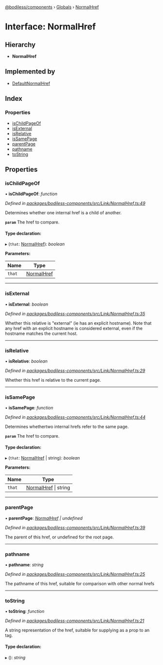 [@bodiless/components](../README.md) › [Globals](../globals.md) › [NormalHref](normalhref.md)

# Interface: NormalHref

## Hierarchy

* **NormalHref**

## Implemented by

* [DefaultNormalHref](../classes/defaultnormalhref.md)

## Index

### Properties

* [isChildPageOf](normalhref.md#ischildpageof)
* [isExternal](normalhref.md#isexternal)
* [isRelative](normalhref.md#isrelative)
* [isSamePage](normalhref.md#issamepage)
* [parentPage](normalhref.md#parentpage)
* [pathname](normalhref.md#pathname)
* [toString](normalhref.md#tostring)

## Properties

###  isChildPageOf

• **isChildPageOf**: *function*

*Defined in [packages/bodiless-components/src/Link/NormalHref.ts:49](https://github.com/Guilherme-Almeida-Zeni/Bodiless-JS/blob/ad638447/packages/bodiless-components/src/Link/NormalHref.ts#L49)*

Determines whether one internal href is a child of another.

**`param`** The href to compare.

#### Type declaration:

▸ (`that`: [NormalHref](normalhref.md)): *boolean*

**Parameters:**

Name | Type |
------ | ------ |
`that` | [NormalHref](normalhref.md) |

___

###  isExternal

• **isExternal**: *boolean*

*Defined in [packages/bodiless-components/src/Link/NormalHref.ts:35](https://github.com/Guilherme-Almeida-Zeni/Bodiless-JS/blob/ad638447/packages/bodiless-components/src/Link/NormalHref.ts#L35)*

Whether this relative is "external" (ie has an explicit hostname).
Note that any href with an explicit hostname is considered external,
even if the hostname matches the current host.

___

###  isRelative

• **isRelative**: *boolean*

*Defined in [packages/bodiless-components/src/Link/NormalHref.ts:29](https://github.com/Guilherme-Almeida-Zeni/Bodiless-JS/blob/ad638447/packages/bodiless-components/src/Link/NormalHref.ts#L29)*

Whether this href is relative to the current page.

___

###  isSamePage

• **isSamePage**: *function*

*Defined in [packages/bodiless-components/src/Link/NormalHref.ts:44](https://github.com/Guilherme-Almeida-Zeni/Bodiless-JS/blob/ad638447/packages/bodiless-components/src/Link/NormalHref.ts#L44)*

Determines whethertwo internal hrefs refer to the same page.

**`param`** The href to compare.

#### Type declaration:

▸ (`that`: [NormalHref](normalhref.md) | string): *boolean*

**Parameters:**

Name | Type |
------ | ------ |
`that` | [NormalHref](normalhref.md) &#124; string |

___

###  parentPage

• **parentPage**: *[NormalHref](normalhref.md) | undefined*

*Defined in [packages/bodiless-components/src/Link/NormalHref.ts:39](https://github.com/Guilherme-Almeida-Zeni/Bodiless-JS/blob/ad638447/packages/bodiless-components/src/Link/NormalHref.ts#L39)*

The parent of this href, or undefined for the root page.

___

###  pathname

• **pathname**: *string*

*Defined in [packages/bodiless-components/src/Link/NormalHref.ts:25](https://github.com/Guilherme-Almeida-Zeni/Bodiless-JS/blob/ad638447/packages/bodiless-components/src/Link/NormalHref.ts#L25)*

The pathname of this href, suitable for comparison with other normal hrefs

___

###  toString

• **toString**: *function*

*Defined in [packages/bodiless-components/src/Link/NormalHref.ts:21](https://github.com/Guilherme-Almeida-Zeni/Bodiless-JS/blob/ad638447/packages/bodiless-components/src/Link/NormalHref.ts#L21)*

A string representation of the href, suitable for supplying as a prop to an <a> tag.

#### Type declaration:

▸ (): *string*
